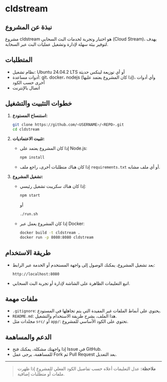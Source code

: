 # cldstream

## نبذة عن المشروع
مشروع cldstream هو اختبار وتجربة لخدمات البث السحابي (Cloud Stream)، يهدف لتوفير بيئة سهلة لإدارة وتشغيل عمليات البث عبر السحابة.

## المتطلبات
- نظام تشغيل: Ubuntu 24.04.2 LTS أو أي توزيعة لينكس حديثة
- أدوات مساعدة: git، docker، nodejs (إذا كان المشروع يعتمد عليها)، وأي أدوات أخرى حسب الكود
- اتصال بالإنترنت

## خطوات التثبيت والتشغيل

1. **استنساخ المستودع:**
   ```bash
   git clone https://github.com/<USERNAME>/<REPO>.git
   cd cldstream
   ```

2. **تثبيت الاعتماديات:**
   - إذا كان المشروع يعتمد على Node.js:
     ```bash
     npm install
     ```
   - إذا كان هناك متطلبات أخرى، راجع ملف `requirements.txt` أو أي ملف مشابه.

3. **تشغيل المشروع:**
   - إذا كان هناك سكريبت تشغيل رئيسي:
     ```bash
     npm start
     ```
     أو
     ```bash
     ./run.sh
     ```
   - إذا كان المشروع يعمل عبر Docker:
     ```bash
     docker build -t cldstream .
     docker run -p 8080:8080 cldstream
     ```

## طريقة الاستخدام

- بعد تشغيل المشروع، يمكنك الوصول إلى واجهة المستخدم أو الخدمة عبر الرابط:
  ```
  http://localhost:8080
  ```
- اتبع التعليمات الظاهرة على الشاشة لإدارة أو تجربة البث السحابي.

## ملفات مهمة

- `.gitignore`: يحتوي على أنماط الملفات غير المفيدة التي يتم تجاهلها في المستودع.
- `README.md`: هذا الملف، يشرح طريقة الاستخدام والتشغيل.
- مجلدات مثل `src/` أو `app/`: تحتوي على الكود الأساسي للمشروع.

## الدعم والمساهمة

- إذا واجهتك مشكلة، يمكنك فتح Issue في GitHub.
- للمساهمة، يرجى عمل Fork ثم Pull Request بعد التعديل.

---

> **ملاحظة:** عدل التعليمات أعلاه حسب تفاصيل الكود الفعلي للمشروع إذا ظهرت ملفات أو متطلبات إضافية.
